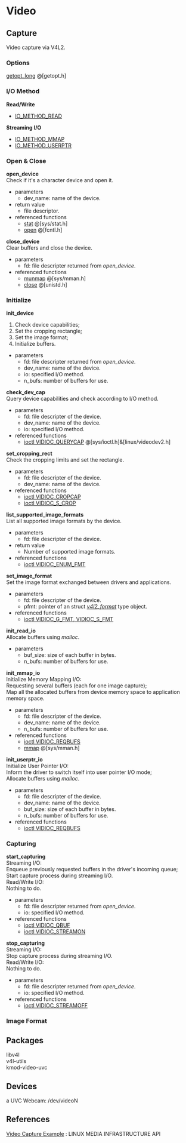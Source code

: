 # Video

## Capture
Video capture via V4L2.

### Options
[getopt_long](http://linux.die.net/man/3/getopt_long) @[getopt.h]

### I/O Method
**Read/Write**
* [IO_METHOD_READ](http://linuxtv.org/downloads/v4l-dvb-apis/io.html#rw)

**Streaming I/O**
* [IO_METHOD_MMAP](http://linuxtv.org/downloads/v4l-dvb-apis/mmap.html)
* [IO_METHOD_USERPTR](http://linuxtv.org/downloads/v4l-dvb-apis/userp.html)

### Open & Close
**open_device**  
Check if it's a character device and open it.  
* parameters
  * dev_name: name of the device.
* return value
  * file descriptor.
* referenced functions
  * [stat](http://linux.die.net/man/2/stat) @[sys/stat.h]  
  * [open](http://linuxtv.org/downloads/v4l-dvb-apis/func-open.html) @[fcntl.h]

**close_device**  
Clear buffers and close the device.
* parameters
  * fd: file descripter returned from _open_device_.  
* referenced functions
  * [munmap](http://linuxtv.org/downloads/v4l-dvb-apis/func-munmap.html) @[sys/mman.h]
  * [close](http://linuxtv.org/downloads/v4l-dvb-apis/func-close.html) @[unistd.h]  

### Initialize
**init_device**  
1. Check device capabilities;  
2. Set the cropping rectangle;  
3. Set the image format;  
4. Initialize buffers.  
* parameters
  * fd: file descripter returned from _open_device_.
  * dev_name: name of the device.
  * io: specified I/O method.
  * n_bufs: number of buffers for use.

**check_dev_cap**  
Query device capabilities and check according to I/O method.  
* parameters
  * fd: file descripter of the device.
  * dev_name: name of the device.
  * io: specified I/O method.
* referenced functions
  * [ioctl VIDIOC_QUERYCAP](http://linuxtv.org/downloads/v4l-dvb-apis/vidioc-querycap.html) @[sys/ioctl.h]&[linux/videodev2.h]  

**set_cropping_rect**  
Check the cropping limits and set the rectangle.  
* parameters
  * fd: file descripter of the device.
  * dev_name: name of the device.
* referenced functions
  * [ioctl VIDIOC_CROPCAP](http://linuxtv.org/downloads/v4l-dvb-apis/vidioc-cropcap.html)  
  * [ioctl VIDIOC_S_CROP](http://linuxtv.org/downloads/v4l-dvb-apis/vidioc-g-crop.html)  

**list_supported_image_formats**  
List all supported image formats by the device.  
* parameters
  * fd: file descripter of the device.
* return value
  * Number of supported image formats.
* referenced functions
  * [ioctl VIDIOC_ENUM_FMT](http://linuxtv.org/downloads/v4l-dvb-apis/vidioc-enum-fmt.html)  

**set_image_format**  
Set the image format exchanged between drivers and applications.  
* parameters
  * fd: file descripter of the device.
  * pfmt: pointer of an struct [_v4l2_format_](http://linuxtv.org/downloads/v4l-dvb-apis/vidioc-g-fmt.html#v4l2-format) type object.  
* referenced functions
  * [ioctl VIDIOC_G_FMT, VIDIOC_S_FMT](http://linuxtv.org/downloads/v4l-dvb-apis/vidioc-g-fmt.html)  

**init_read_io**  
Allocate buffers using _malloc_.  
* parameters
  * buf_size: size of each buffer in bytes.
  * n_bufs: number of buffers for use.

**init_mmap_io**  
Initialize Memory Mapping I/O:  
Requesting several buffers (each for one image capture);  
Map all the allocated buffers from device memory space to application memory space.
* parameters
  * fd: file descripter of the device.
  * dev_name: name of the device.  
  * n_bufs: number of buffers for use.
* referenced functions
  * [ioctl VIDIOC_REQBUFS](http://linuxtv.org/downloads/v4l-dvb-apis/vidioc-reqbufs.html)
  * [mmap](http://linuxtv.org/downloads/v4l-dvb-apis/func-mmap.html) @[sys/mman.h]

**init_userptr_io**  
Initialize User Pointer I/O:  
Inform the driver to switch itself into user pointer I/O mode;  
Allocate buffers using _malloc_.  
* parameters
  * fd: file descripter of the device.
  * dev_name: name of the device.
  * buf_size: size of each buffer in bytes.
  * n_bufs: number of buffers for use.  
* referenced functions
  * [ioctl VIDIOC_REQBUFS](http://linuxtv.org/downloads/v4l-dvb-apis/vidioc-reqbufs.html)  

### Capturing
**start_capturing**  
Streaming I/O:  
Enqueue previously requested buffers in the driver's incoming queue;  
Start capture process during streaming I/O.  
Read/Write I/O:  
Nothing to do.
* parameters
  * fd: file descripter returned from _open_device_.
  * io: specified I/O method.  
* referenced functions
  * [ioctl VIDIOC_QBUF](http://linuxtv.org/downloads/v4l-dvb-apis/vidioc-qbuf.html)
  * [ioctl VIDIOC_STREAMON](http://linuxtv.org/downloads/v4l-dvb-apis/vidioc-streamon.html)

**stop_capturing**  
Streaming I/O:  
Stop capture process during streaming I/O.  
Read/Write I/O:  
Nothing to do.
* parameters
  * fd: file descripter returned from _open_device_.
  * io: specified I/O method.
* referenced functions
  * [ioctl VIDIOC_STREAMOFF](http://linuxtv.org/downloads/v4l-dvb-apis/vidioc-streamon.html)


### Image Format

<buffer status></buffer>

## Packages
libv4l  
v4l-utils  
kmod-video-uvc

## Devices
a UVC Webcam: /dev/videoN

## References
[Video Capture Example](http://linuxtv.org/downloads/v4l-dvb-apis/capture-example.html)
: LINUX MEDIA INFRASTRUCTURE API